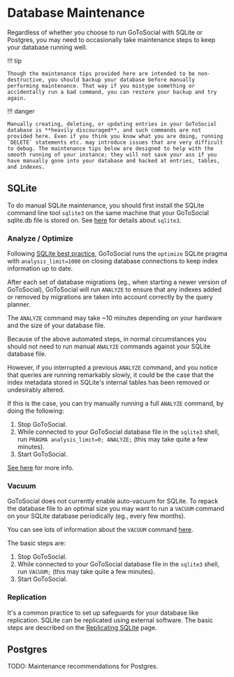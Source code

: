 # Database Maintenance

Regardless of whether you choose to run GoToSocial with SQLite or Postgres, you may need to occasionally take maintenance steps to keep your database running well.

!!! tip
    
    Though the maintenance tips provided here are intended to be non-destructive, you should backup your database before manually performing maintenance. That way if you mistype something or accidentally run a bad command, you can restore your backup and try again.

!!! danger
    
    Manually creating, deleting, or updating entries in your GoToSocial database is **heavily discouraged**, and such commands are not provided here. Even if you think you know what you are doing, running `DELETE` statements etc. may introduce issues that are very difficult to debug. The maintenance tips below are designed to help with the smooth running of your instance; they will not save your ass if you have manually gone into your database and hacked at entries, tables, and indexes.

## SQLite

To do manual SQLite maintenance, you should first install the SQLite command line tool `sqlite3` on the same machine that your GoToSocial sqlite.db file is stored on. See [here](https://sqlite.org/cli.html) for details about `sqlite3`.

### Analyze / Optimize

Following [SQLite best practice](https://sqlite.org/lang_analyze.html#recommended_usage_pattern), GoToSocial runs the `optimize` SQLite pragma with `analysis_limit=1000` on closing database connections to keep index information up to date.

After each set of database migrations (eg., when starting a newer version of GoToSocial), GoToSocial will run `ANALYZE` to ensure that any indexes added or removed by migrations are taken into account correctly by the query planner.

The `ANALYZE` command may take ~10 minutes depending on your hardware and the size of your database file.

Because of the above automated steps, in normal circumstances you should not need to run manual `ANALYZE` commands against your SQLite database file.

However, if you interrupted a previous `ANALYZE` command, and you notice that queries are running remarkably slowly, it could be the case that the index metadata stored in SQLite's internal tables has been removed or undesirably altered.

If this is the case, you can try manually running a full `ANALYZE` command, by doing the following:

1. Stop GoToSocial.
2. While connected to your GoToSocial database file in the `sqlite3` shell, run `PRAGMA analysis_limit=0; ANALYZE;` (this may take quite a few minutes).
3. Start GoToSocial.

[See here](https://sqlite.org/lang_analyze.html#approximate_analyze_for_large_databases) for more info.

### Vacuum

GoToSocial does not currently enable auto-vacuum for SQLite. To repack the database file to an optimal size you may want to run a `VACUUM` command on your SQLite database periodically (eg., every few months).

You can see lots of information about the `VACUUM` command [here](https://sqlite.org/lang_vacuum.html).

The basic steps are:

1. Stop GoToSocial.
2. While connected to your GoToSocial database file in the `sqlite3` shell, run `VACUUM;` (this may take quite a few minutes).
3. Start GoToSocial.

### Replication

It's a common practice to set up safeguards for your database like replication. SQLite can be replicated using external software. The basic steps are described on the [Replicating SQLite](../advanced/replicating-sqlite.md) page.

## Postgres

TODO: Maintenance recommendations for Postgres. 
